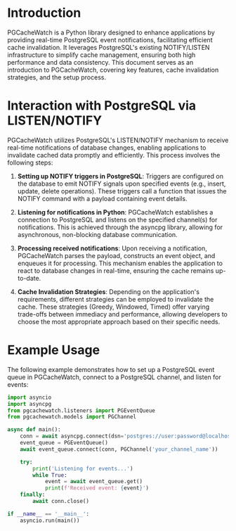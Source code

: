 Introduction
============

PGCacheWatch is a Python library designed to enhance applications by providing real-time PostgreSQL event notifications, facilitating efficient cache invalidation. It leverages PostgreSQL's existing NOTIFY/LISTEN infrastructure to simplify cache management, ensuring both high performance and data consistency. This document serves as an introduction to PGCacheWatch, covering key features, cache invalidation strategies, and the setup process.

Interaction with PostgreSQL via LISTEN/NOTIFY
=============================================

PGCacheWatch utilizes PostgreSQL's LISTEN/NOTIFY mechanism to receive real-time notifications of database changes, enabling applications to invalidate cached data promptly and efficiently. This process involves the following steps:

1. **Setting up NOTIFY triggers in PostgreSQL**: Triggers are configured on the database to emit NOTIFY signals upon specified events (e.g., insert, update, delete operations). These triggers call a function that issues the NOTIFY command with a payload containing event details.

2. **Listening for notifications in Python**: PGCacheWatch establishes a connection to PostgreSQL and listens on the specified channel(s) for notifications. This is achieved through the asyncpg library, allowing for asynchronous, non-blocking database communication.

3. **Processing received notifications**: Upon receiving a notification, PGCacheWatch parses the payload, constructs an event object, and enqueues it for processing. This mechanism enables the application to react to database changes in real-time, ensuring the cache remains up-to-date.

4. **Cache Invalidation Strategies**: Depending on the application's requirements, different strategies can be employed to invalidate the cache. These strategies (Greedy, Windowed, Timed) offer varying trade-offs between immediacy and performance, allowing developers to choose the most appropriate approach based on their specific needs.

Example Usage
=============

The following example demonstrates how to set up a PostgreSQL event queue in PGCacheWatch, connect to a PostgreSQL channel, and listen for events:

```python
import asyncio
import asyncpg
from pgcachewatch.listeners import PGEventQueue
from pgcachewatch.models import PGChannel

async def main():
    conn = await asyncpg.connect(dsn='postgres://user:password@localhost/dbname')
    event_queue = PGEventQueue()
    await event_queue.connect(conn, PGChannel('your_channel_name'))

    try:
        print('Listening for events...')
        while True:
            event = await event_queue.get()
            print(f'Received event: {event}')
    finally:
        await conn.close()

if __name__ == '__main__':
    asyncio.run(main())
```